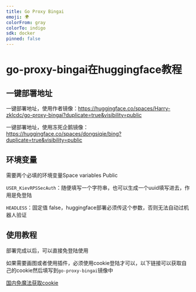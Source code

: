 ```yaml
---
title: Go Proxy Bingai
emoji: 🌍
colorFrom: gray
colorTo: indigo
sdk: docker
pinned: false
---
```


# go-proxy-bingai在huggingface教程

## 一键部署地址

一键部署地址，使用作者镜像：https://huggingface.co/spaces/Harry-zklcdc/go-proxy-bingai?duplicate=true&visibility=public

一键部署地址，使用冻死企鹅镜像：https://huggingface.co/spaces/dongsiqie/bing?duplicate=true&visibility=public

## 环境变量

需要两个必填的环境变量Space variables Public

`USER_KievRPSSecAuth`：随便填写一个字符串，也可以生成一个uuid填写进去，作用是免登陆

`HEADLESS`：固定值 false，huggingface部署必须传这个参数，否则无法自动过机器人验证

## 使用教程

部署完成以后，可以直接免登陆使用

如果需要画图或者使用插件，必须使用cookie登陆才可以，以下链接可以获取自己的cookie然后填写到`go-proxy-bingai`镜像中

[国内免魔法获取cookie](https://dongsiqie.me/wiki/bingcookie3.html)
